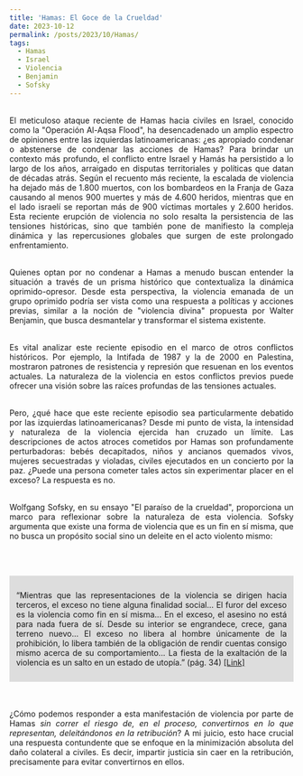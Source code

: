 ```yaml
---
title: 'Hamas: El Goce de la Crueldad'
date: 2023-10-12
permalink: /posts/2023/10/Hamas/
tags:
  - Hamas
  - Israel
  - Violencia
  - Benjamin
  - Sofsky
---
```



<div style="text-align: justify;">

<br>El meticuloso ataque reciente de Hamas hacia civiles en Israel, conocido como la "Operación Al-Aqsa Flood", ha desencadenado un amplio espectro de opiniones entre las izquierdas latinoamericanas: ¿es apropiado condenar o abstenerse de condenar las acciones de Hamas? Para brindar un contexto más profundo, el conflicto entre Israel y Hamás ha persistido a lo largo de los años, arraigado en disputas territoriales y políticas que datan de décadas atrás. Según el recuento más reciente, la escalada de violencia ha dejado más de 1.800 muertos, con los bombardeos en la Franja de Gaza causando al menos 900 muertes y más de 4.600 heridos, mientras que en el lado israelí se reportan más de 900 víctimas mortales y 2.600 heridos. Esta reciente erupción de violencia no solo resalta la persistencia de las tensiones históricas, sino que también pone de manifiesto la compleja dinámica y las repercusiones globales que surgen de este prolongado enfrentamiento.<br>

<br>Quienes optan por no condenar a Hamas a menudo buscan entender la situación a través de un prisma histórico que contextualiza la dinámica oprimido-opresor. Desde esta perspectiva, la violencia emanada de un grupo oprimido podría ser vista como una respuesta a políticas y acciones previas, similar a la noción de "violencia divina" propuesta por Walter Benjamin, que busca desmantelar y transformar el sistema existente.<br>

<br>Es vital analizar este reciente episodio en el marco de otros conflictos históricos. Por ejemplo, la Intifada de 1987 y la de 2000 en Palestina, mostraron patrones de resistencia y represión que resuenan en los eventos actuales. La naturaleza de la violencia en estos conflictos previos puede ofrecer una visión sobre las raíces profundas de las tensiones actuales.<br>

<br>Pero, ¿qué hace que este reciente episodio sea particularmente debatido por las izquierdas latinoamericanas? Desde mi punto de vista, la intensidad y naturaleza de la violencia ejercida han cruzado un límite. Las descripciones de actos atroces cometidos por Hamas son profundamente perturbadoras: bebés decapitados, niños y ancianos quemados vivos, mujeres secuestradas y violadas, civiles ejecutados en un concierto por la paz. ¿Puede una persona cometer tales actos sin experimentar placer en el exceso? La respuesta es no.<br>

<br>Wolfgang Sofsky, en su ensayo "El paraíso de la crueldad", proporciona un marco para reflexionar sobre la naturaleza de esta violencia. Sofsky argumenta que existe una forma de violencia que es un fin en sí misma, que no busca un propósito social sino un deleite en el acto violento mismo:<br><br>

<br><div style="background-color: rgb(221, 221, 221); padding: 12px;">

“Mientras que las representaciones de la violencia se dirigen hacia terceros, el exceso no tiene alguna finalidad social... El furor del exceso es la violencia como fin en sí misma... En el exceso, el asesino no está para nada fuera de sí. Desde su interior se engrandece, crece, gana terreno nuevo... El exceso no libera al hombre únicamente de la prohibición, lo libera también de la obligación de rendir cuentas consigo mismo acerca de su comportamiento... La fiesta de la exaltación de la violencia es un salto en un estado de utopía.” (pág. 34) <a href="https://issuu.com/revistametapolitica/docs/metapolitica_57"> [Link] </a>

</div><br>


<br>¿Cómo podemos responder a esta manifestación de violencia por parte de Hamas <em>sin correr el riesgo de, en el proceso, convertirnos en lo que representan, deleitándonos en la retribución</em>? A mi juicio, esto hace crucial una respuesta contundente que se enfoque en la minimización absoluta del daño colateral a civiles. Es decir, impartir justicia sin caer en la retribución, precisamente para evitar convertirnos en ellos.<br><br><br>

</div>
